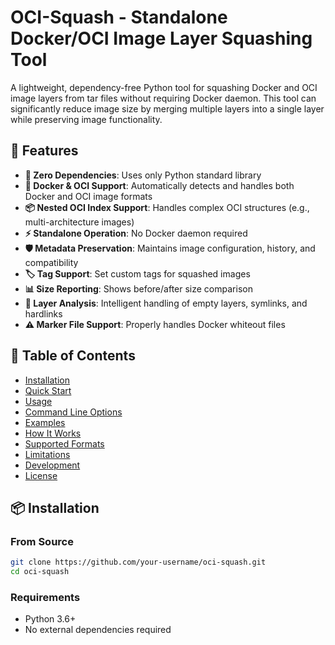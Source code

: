 # OCI-Squash - Standalone Docker/OCI Image Layer Squashing Tool

A lightweight, dependency-free Python tool for squashing Docker and OCI image layers from tar files without requiring Docker daemon. This tool can significantly reduce image size by merging multiple layers into a single layer while preserving image functionality.

## 🚀 Features

- **🔧 Zero Dependencies**: Uses only Python standard library
- **🐳 Docker & OCI Support**: Automatically detects and handles both Docker and OCI image formats
- **📦 Nested OCI Index Support**: Handles complex OCI structures (e.g., multi-architecture images)
- **⚡ Standalone Operation**: No Docker daemon required
- **🛡️ Metadata Preservation**: Maintains image configuration, history, and compatibility
- **🏷️ Tag Support**: Set custom tags for squashed images
- **📊 Size Reporting**: Shows before/after size comparison
- **🔄 Layer Analysis**: Intelligent handling of empty layers, symlinks, and hardlinks
- **⚠️ Marker File Support**: Properly handles Docker whiteout files

## 📖 Table of Contents

- [Installation](#installation)
- [Quick Start](#quick-start)
- [Usage](#usage)
- [Command Line Options](#command-line-options)
- [Examples](#examples)
- [How It Works](#how-it-works)
- [Supported Formats](#supported-formats)
- [Limitations](#limitations)
- [Development](#development)
- [License](#license)

## 📦 Installation

### From Source
```bash
git clone https://github.com/your-username/oci-squash.git
cd oci-squash
```

### Requirements
- Python 3.6+
- No external dependencies required
 
